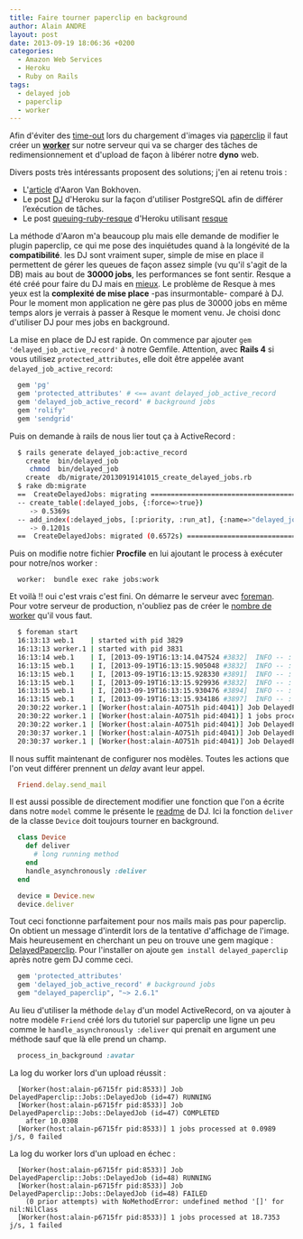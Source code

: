 ```yaml
---
title: Faire tourner paperclip en background
author: Alain ANDRE
layout: post
date: 2013-09-19 18:06:36 +0200
categories:
  - Amazon Web Services
  - Heroku
  - Ruby on Rails
tags:
  - delayed job
  - paperclip
  - worker
---
```

Afin d'éviter des [time-out][1] lors du chargement d'images via [paperclip][2] il faut créer un [**worker**][3] sur notre serveur qui va se charger des tâches de redimensionnement et d'upload de façon à libérer notre **dyno** web.

Divers posts très intéressants proposent des solutions; j'en ai retenu trois :

*   L'[article][4] d'Aaron Van Bokhoven.
*   Le post [DJ][5] d'Heroku sur la façon d'utiliser PostgreSQL afin de différer l’exécution de tâches.
*   Le post [queuing-ruby-resque][6] d'Heroku utilisant [resque][7]

La méthode d'Aaron m'a beaucoup plu mais elle demande de modifier le plugin paperclip, ce qui me pose des inquiétudes quand à la longévité de la **compatibilité**. les DJ sont vraiment super, simple de mise en place il permettent de gérer les queues de façon assez simple (vu qu'il s'agit de la DB) mais au bout de **30000 jobs**, les performances se font sentir. Resque a été créé pour faire du DJ mais en [mieux][8]. Le problème de Resque à mes yeux est la **complexité de mise place** -pas insurmontable- comparé à DJ. Pour le moment mon application ne gère pas plus de 30000 jobs en même temps alors je verrais à passer à Resque le moment venu. Je choisi donc d'utiliser DJ pour mes jobs en background.

La mise en place de DJ est rapide. On commence par ajouter `gem 'delayed_job_active_record'` à notre Gemfile. Attention, avec **Rails 4** si vous utilisez `protected_attributes`, elle doit être appelée avant `delayed_job_active_record`:
```ruby
  gem 'pg'
  gem 'protected_attributes' # <== avant delayed_job_active_record
  gem 'delayed_job_active_record' # background jobs
  gem 'rolify'
  gem 'sendgrid'
```

Puis on demande à rails de nous lier tout ça à ActiveRecord :
```bash
  $ rails generate delayed_job:active_record
    create  bin/delayed_job
     chmod  bin/delayed_job
    create  db/migrate/20130919141015_create_delayed_jobs.rb
  $ rake db:migrate
  ==  CreateDelayedJobs: migrating ==============================================
  -- create_table(:delayed_jobs, {:force=>true})
     -> 0.5369s
  -- add_index(:delayed_jobs, [:priority, :run_at], {:name=>"delayed_jobs_priority"})
     -> 0.1201s
  ==  CreateDelayedJobs: migrated (0.6572s) =====================================
```

Puis on modifie notre fichier **Procfile** en lui ajoutant le process à exécuter pour notre/nos worker :
```
  worker:  bundle exec rake jobs:work
```

Et voilà !! oui c'est vrais c'est fini. On démarre le serveur avec [foreman][9]. Pour votre serveur de production, n'oubliez pas de créer le [nombre de worker][10] qu'il vous faut.
```bash
  $ foreman start
  16:13:13 web.1    | started with pid 3829
  16:13:13 worker.1 | started with pid 3831
  16:13:14 web.1    | I, [2013-09-19T16:13:14.047524 #3832]  INFO -- : Refreshing Gem list
  16:13:15 web.1    | I, [2013-09-19T16:13:15.905048 #3832]  INFO -- : listening on addr=0.0.0.0:5000 fd=8
  16:13:15 web.1    | I, [2013-09-19T16:13:15.928330 #3891]  INFO -- : worker=0 ready
  16:13:15 web.1    | I, [2013-09-19T16:13:15.929936 #3832]  INFO -- : master process ready
  16:13:15 web.1    | I, [2013-09-19T16:13:15.930476 #3894]  INFO -- : worker=1 ready
  16:13:15 web.1    | I, [2013-09-19T16:13:15.934186 #3897]  INFO -- : worker=2 ready
  20:30:22 worker.1 | [Worker(host:alain-AO751h pid:4041)] Job DelayedPaperclip::Jobs::DelayedJob (id=1) COMPLETED after 38.8487
  20:30:22 worker.1 | [Worker(host:alain-AO751h pid:4041)] 1 jobs processed at 0.0253 j/s, 0 failed
  20:30:22 worker.1 | [Worker(host:alain-AO751h pid:4041)] Job DelayedPaperclip::Jobs::DelayedJob (id=2) RUNNING
  20:30:37 worker.1 | [Worker(host:alain-AO751h pid:4041)] Job DelayedPaperclip::Jobs::DelayedJob (id=2) COMPLETED after 36.5383
  20:30:37 worker.1 | [Worker(host:alain-AO751h pid:4041)] Job DelayedPaperclip::Jobs::DelayedJob (id=3) RUNNING
```

Il nous suffit maintenant de configurer nos modèles. Toutes les actions que l'on veut différer prennent un *delay* avant leur appel.
```ruby Delay d'un envoie de mail du model Friend
  Friend.delay.send_mail
```

Il est aussi possible de directement modifier une fonction que l'on a écrite dans notre `model` comme le présente le [readme][11] de DJ. Ici la fonction `deliver` de la classe `Device` doit toujours tourner en background.
```ruby
  class Device
    def deliver
      # long running method
    end
    handle_asynchronously :deliver
  end

  device = Device.new
  device.deliver
```

Tout ceci fonctionne parfaitement pour nos mails mais pas pour paperclip. On obtient un message d'interdit lors de la tentative d'affichage de l'image. Mais heureusement en cherchant un peu on trouve une gem magique : [DelayedPaperclip][12]. Pour l'installer on ajoute `gem install delayed_paperclip` après notre gem DJ comme ceci.
```ruby
  gem 'protected_attributes'
  gem 'delayed_job_active_record' # background jobs
  gem "delayed_paperclip", "~> 2.6.1"
```

Au lieu d'utiliser la méthode `delay` d'un model ActiveRecord, on va ajouter à notre modèle `Friend` créé lors du tutoriel sur paperclip une ligne un peu comme le `handle_asynchronously :deliver` qui prenait en argument une méthode sauf que là elle prend un champ.
```ruby
  process_in_background :avatar
```

La log du worker lors d'un upload réussit :
```
  [Worker(host:alain-p6715fr pid:8533)] Job DelayedPaperclip::Jobs::DelayedJob (id=47) RUNNING
  [Worker(host:alain-p6715fr pid:8533)] Job DelayedPaperclip::Jobs::DelayedJob (id=47) COMPLETED
    after 10.0308
  [Worker(host:alain-p6715fr pid:8533)] 1 jobs processed at 0.0989 j/s, 0 failed
```

La log du worker lors d'un upload en échec :
```
  [Worker(host:alain-p6715fr pid:8533)] Job DelayedPaperclip::Jobs::DelayedJob (id=48) RUNNING
  [Worker(host:alain-p6715fr pid:8533)] Job DelayedPaperclip::Jobs::DelayedJob (id=48) FAILED
    (0 prior attempts) with NoMethodError: undefined method '[]' for nil:NilClass
  [Worker(host:alain-p6715fr pid:8533)] 1 jobs processed at 18.7353 j/s, 1 failed
```

 [1]: http://www.alain-andre.fr/blog/2013/09/18/gerer-les-timeouts-de-rails-sur-heroku/
 [2]: https://github.com/thoughtbot/paperclip
 [3]: https://devcenter.heroku.com/articles/background-jobs-queueing
 [4]: http://aaronvb.com/articles/15-paperclip-amazon-s3-background-upload-using-starling-and-workling
 [5]: https://devcenter.heroku.com/articles/delayed-job#setting-up-delayed-job
 [6]: https://devcenter.heroku.com/articles/queuing-ruby-resque
 [7]: https://github.com/resque/resque
 [8]: https://github.com/blog/542-introducing-resque
 [9]: https://devcenter.heroku.com/articles/procfile
 [10]: https://devcenter.heroku.com/articles/scaling
 [11]: https://github.com/collectiveidea/delayed_job
 [12]: https://github.com/jrgifford/delayed_paperclip

